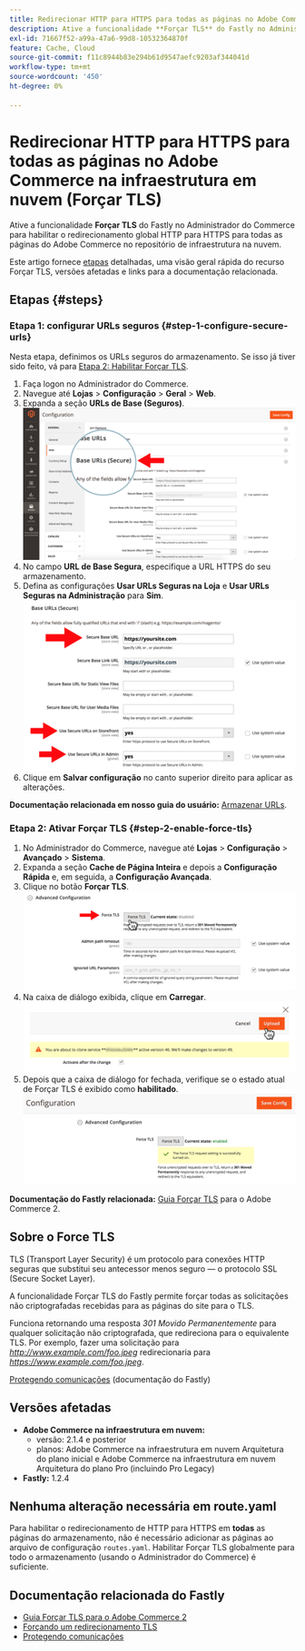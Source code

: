 ```yaml
---
title: Redirecionar HTTP para HTTPS para todas as páginas no Adobe Commerce na infraestrutura em nuvem (Forçar TLS)
description: Ative a funcionalidade **Forçar TLS** do Fastly no Administrador do Commerce para habilitar o redirecionamento global HTTP para HTTPS para todas as páginas do Adobe Commerce na loja de infraestrutura da nuvem.
exl-id: 71667f52-a99a-47a6-99d8-10532364870f
feature: Cache, Cloud
source-git-commit: f11c8944b83e294b61d9547aefc9203af344041d
workflow-type: tm+mt
source-wordcount: '450'
ht-degree: 0%

---
```


# Redirecionar HTTP para HTTPS para todas as páginas no Adobe Commerce na infraestrutura em nuvem (Forçar TLS)

Ative a funcionalidade **Forçar TLS** do Fastly no Administrador do Commerce para habilitar o redirecionamento global HTTP para HTTPS para todas as páginas do Adobe Commerce no repositório de infraestrutura na nuvem.

Este artigo fornece [etapas](#steps) detalhadas, uma visão geral rápida do recurso Forçar TLS, versões afetadas e links para a documentação relacionada.

## Etapas {#steps}

### Etapa 1: configurar URLs seguros {#step-1-configure-secure-urls}

Nesta etapa, definimos os URLs seguros do armazenamento. Se isso já tiver sido feito, vá para [Etapa 2: Habilitar Forçar TLS](#step-2-enable-force-tls).

1. Faça logon no Administrador do Commerce.
1. Navegue até **Lojas** > **Configuração** > **Geral** > **Web**.
1. Expanda a seção **URLs de Base (Seguros)**.    ![magento-admin_base-urls-secure.png](assets/magento-admin_base-urls-secure.png)
1. No campo **URL de Base Segura**, especifique a URL HTTPS do seu armazenamento.
1. Defina as configurações **Usar URLs Seguras na Loja** e **Usar URLs Seguras na Administração** para **Sim**.    ![magento-admin_base-urls-secure-settings.png](assets/magento-admin_base-urls-secure-settings.png)
1. Clique em **Salvar configuração** no canto superior direito para aplicar as alterações.

**Documentação relacionada em nosso guia do usuário:**   [Armazenar URLs](https://docs.magento.com/m2/ee/user_guide/stores/store-urls.html).

### Etapa 2: Ativar Forçar TLS {#step-2-enable-force-tls}

1. No Administrador do Commerce, navegue até **Lojas** > **Configuração** > **Avançado** > **Sistema**.
1. Expanda a seção **Cache de Página Inteira** e depois a **Configuração Rápida** e, em seguida, a **Configuração Avançada**.
1. Clique no botão **Forçar TLS**.    ![magento-admin_force-tls-button.png](assets/magento-admin_force-tls-button.png)
1. Na caixa de diálogo exibida, clique em **Carregar**.    ![magento-admin_force-tls-confirm-dialog.png](assets/magento-admin_force-tls-confirmation-dialog.png)
1. Depois que a caixa de diálogo for fechada, verifique se o estado atual de Forçar TLS é exibido como **habilitado**.    ![magento-admin_force-tls-enabled.png](assets/magento-admin_force-tls-enabled.png)

**Documentação do Fastly relacionada:**   [Guia Forçar TLS](https://github.com/fastly/fastly-magento2/blob/master/Documentation/Guides/FORCE-TLS.md) para o Adobe Commerce 2.

## Sobre o Force TLS

TLS (Transport Layer Security) é um protocolo para conexões HTTP seguras que substitui seu antecessor menos seguro — o protocolo SSL (Secure Socket Layer).

A funcionalidade Forçar TLS do Fastly permite forçar todas as solicitações não criptografadas recebidas para as páginas do site para o TLS.

>>
Funciona retornando uma resposta *301 Movido Permanentemente* para qualquer solicitação não criptografada, que redireciona para o equivalente TLS. Por exemplo, fazer uma solicitação para *http://www.example.com/foo.jpeg* redirecionaria para *https://www.example.com/foo.jpeg*.

[Protegendo comunicações](https://docs.fastly.com/guides/securing-communications/) (documentação do Fastly)

## Versões afetadas

* **Adobe Commerce na infraestrutura em nuvem:**
   * versão: 2.1.4 e posterior
   * planos: Adobe Commerce na infraestrutura em nuvem Arquitetura do plano inicial e Adobe Commerce na infraestrutura em nuvem Arquitetura do plano Pro (incluindo Pro Legacy)
* **Fastly:** 1.2.4

## Nenhuma alteração necessária em route.yaml

Para habilitar o redirecionamento de HTTP para HTTPS em **todas** as páginas do armazenamento, não é necessário adicionar as páginas ao arquivo de configuração `routes.yaml`. Habilitar Forçar TLS globalmente para todo o armazenamento (usando o Administrador do Commerce) é suficiente.

## Documentação relacionada do Fastly

* [Guia Forçar TLS para o Adobe Commerce 2](https://github.com/fastly/fastly-magento2/blob/master/Documentation/Guides/FORCE-TLS.md)
* [Forçando um redirecionamento TLS](https://docs.fastly.com/guides/securing-communications/forcing-a-tls-redirect)
* [Protegendo comunicações](https://docs.fastly.com/guides/securing-communications/)
